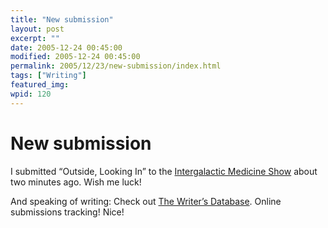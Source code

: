 ```yaml
---
title: "New submission"
layout: post
excerpt: ""
date: 2005-12-24 00:45:00
modified: 2005-12-24 00:45:00
permalink: 2005/12/23/new-submission/index.html
tags: ["Writing"]
featured_img: 
wpid: 120
---
```


# New submission

I submitted “Outside, Looking In” to the [Intergalactic Medicine Show](http://www.intergalacticmedicineshow.com/) about two minutes ago. Wish me luck!

And speaking of writing: Check out [The Writer’s Database](http://www.luminarypub.com/services/writersdb/index.php). Online submissions tracking! Nice!